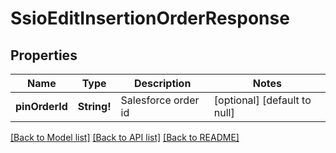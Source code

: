 # SsioEditInsertionOrderResponse

## Properties
Name | Type | Description | Notes
------------ | ------------- | ------------- | -------------
**pinOrderId** | **String!** | Salesforce order id | [optional] [default to null]

[[Back to Model list]](../README.md#documentation-for-models) [[Back to API list]](../README.md#documentation-for-api-endpoints) [[Back to README]](../README.md)


